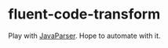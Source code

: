 # fluent-code-transform

Play with [JavaParser](https://javaparser.org/). Hope to automate with it.
